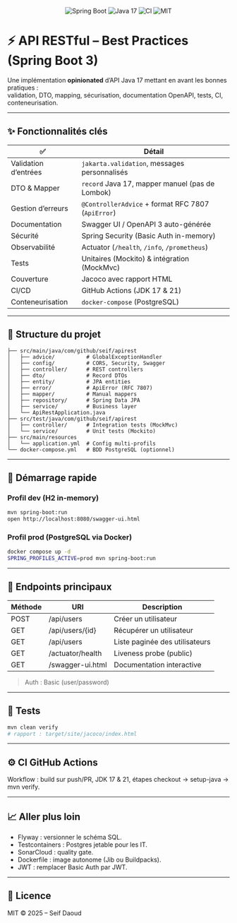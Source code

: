 
<p align="center">
  <img src="https://img.shields.io/badge/Spring%20Boot-3.3.x-brightgreen" alt="Spring&nbsp;Boot">
  <img src="https://img.shields.io/badge/Java-17-blue"                alt="Java&nbsp;17">
  <img src="https://img.shields.io/github/actions/workflow/status/<TON-USER>/api-rest-best-practices/build.yml?label=CI" alt="CI">
  <img src="https://img.shields.io/badge/License-MIT-yellow"          alt="MIT">
</p>

# ⚡ API RESTful – Best Practices (Spring Boot 3)

Une implémentation **opinionated** d’API Java 17 mettant en avant les bonnes pratiques :  
validation, DTO, mapping, sécurisation, documentation OpenAPI, tests, CI, conteneurisation.

---

## ✨ Fonctionnalités clés

| ✅ | Détail |
|----|--------|
| Validation d’entrées          | `jakarta.validation`, messages personnalisés |
| DTO & Mapper                  | `record` Java 17, mapper manuel (pas de Lombok) |
| Gestion d’erreurs             | `@ControllerAdvice` + format RFC 7807 (`ApiError`) |
| Documentation                 | Swagger UI / OpenAPI 3 auto-générée |
| Sécurité                      | Spring Security (Basic Auth in-memory) |
| Observabilité                 | Actuator (`/health`, `/info`, `/prometheus`) |
| Tests                         | Unitaires (Mockito) & intégration (MockMvc) |
| Couverture                    | Jacoco avec rapport HTML |
| CI/CD                         | GitHub Actions (JDK 17 & 21) |
| Conteneurisation              | `docker-compose` (PostgreSQL) |

---

## 📂 Structure du projet

```
├── src/main/java/com/github/seif/apirest
│   ├── advice/          # GlobalExceptionHandler
│   ├── config/          # CORS, Security, Swagger
│   ├── controller/      # REST controllers
│   ├── dto/             # Record DTOs
│   ├── entity/          # JPA entities
│   ├── error/           # ApiError (RFC 7807)
│   ├── mapper/          # Manual mappers
│   ├── repository/      # Spring Data JPA
│   ├── service/         # Business layer
│   └── ApiRestApplication.java
├── src/test/java/com/github/seif/apirest
│   ├── controller/      # Integration tests (MockMvc)
│   └── service/         # Unit tests (Mockito)
├── src/main/resources
│   └── application.yml  # Config multi-profils
└── docker-compose.yml   # BDD PostgreSQL (optionnel)
```

---

## 🚀 Démarrage rapide

### Profil **dev** (H2 in-memory)

```bash
mvn spring-boot:run
open http://localhost:8080/swagger-ui.html
```

### Profil **prod** (PostgreSQL via Docker)

```bash
docker compose up -d
SPRING_PROFILES_ACTIVE=prod mvn spring-boot:run
```

---

## 🔌 Endpoints principaux

| Méthode | URI                | Description                    |
|---------|--------------------|--------------------------------|
| POST    | /api/users         | Créer un utilisateur           |
| GET     | /api/users/{id}    | Récupérer un utilisateur       |
| GET     | /api/users         | Liste paginée des utilisateurs |
| GET     | /actuator/health   | Liveness probe (public)        |
| GET     | /swagger-ui.html   | Documentation interactive      |

> Auth : Basic (user/password)

---

## 🧪 Tests

```bash
mvn clean verify
# rapport : target/site/jacoco/index.html
```

---

## ⚙️ CI GitHub Actions

Workflow : build sur push/PR, JDK 17 & 21, étapes checkout → setup-java → mvn verify.

---

## 📈 Aller plus loin

* Flyway : versionner le schéma SQL.
* Testcontainers : Postgres jetable pour les IT.
* SonarCloud : quality gate.
* Dockerfile : image autonome (Jib ou Buildpacks).
* JWT : remplacer Basic Auth par JWT.

---

## 🤝 Licence

MIT © 2025 – Seif Daoud
